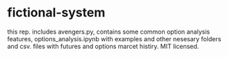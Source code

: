 # fictional-system

this rep. includes avengers.py, contains some common option analysis features, options_analysis.ipynb with examples and other nesesary folders and csv. files with futures and options marcet histiry. MIT licensed.
